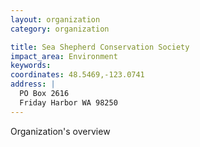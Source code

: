 ```yaml
---
layout: organization
category: organization

title: Sea Shepherd Conservation Society
impact_area: Environment
keywords: 
coordinates: 48.5469,-123.0741
address: |
  PO Box 2616
  Friday Harbor WA 98250
---
```

Organization's overview
